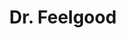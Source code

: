 ---
title: "Dr. Feelgood"
summary: "Dr. Feelgood are an English pub rock band formed in 1971. Hailing from Canvey Island, Essex, they are best known for early singles such as \"She Does It Right\", \"Roxette\", \"Back in the Night\" and \"Milk and Alcohol\". Their original and distinctively British R&B sound was centred on Wilko Johnson's choppy guitar style. Along with Johnson, the initial band line-up included singer Lee Brilleaux and the rhythm section of John B. Sparks, known as \"Sparko\", on bass guitar and John Martin, known as \"The Big Figure\", on drums. Although their most commercially productive years were the early to mid-1970s, and in spite of Brilleaux's death in 1994 of lymphoma, a version of the band continues to tour and record."
slug: "dr-feelgood"
image: "dr-feelgood.jpg"
apple_music_artist_url: "None"
wikipedia_url: "https://en.wikipedia.org/wiki/Dr._Feelgood_(band)"
---